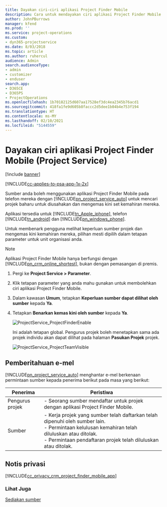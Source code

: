 ```yaml
---
title: Dayakan ciri-ciri aplikasi Project Finder Mobile
description: Cara untuk mendayakan ciri aplikasi Project Finder Mobile untuk Project Service
author: JohnPBurrows
manager: kfend
ms.prod: ''
ms.service: project-operations
ms.custom:
- dyn365-projectservice
ms.date: 8/03/2018
ms.topic: article
ms.author: ruhercul
audience: Admin
search.audienceType:
- admin
- customizer
- enduser
search.app:
- D365CE
- D365PS
- ProjectOperations
ms.openlocfilehash: 1b70182125d607aa17528ef3dc4ea2345b76acd1
ms.sourcegitcommit: 418fa1fe9d605b8faccc2d5dee1b04b4e753f194
ms.translationtype: HT
ms.contentlocale: ms-MY
ms.lasthandoff: 02/10/2021
ms.locfileid: "5144559"
---
```

# <a name="enable-project-finder-mobile-app-features-project-service"></a>Dayakan ciri aplikasi Project Finder Mobile (Project Service)

[!include [banner](../includes/psa-now-project-operations.md)]

[!INCLUDE[cc-applies-to-psa-app-1x-2x](../includes/cc-applies-to-psa-app-1x-2x.md)]

Sumber anda boleh menggunakan aplikasi Project Finder Mobile pada telefon mereka dengan [!INCLUDE[pn_project_service_auto](../includes/pn-project-service-auto.md)] untuk mencari projek baharu untuk diusahakan dan mengemas kini set kemahiran mereka.  
  
 Aplikasi tersedia untuk [!INCLUDE[tn_Apple_iphone](../includes/tn-apple-iphone.md)], telefon [!INCLUDE[tn_android](../includes/tn-android.md)] dan [!INCLUDE[pn_windows_phone](../includes/pn-windows-phone.md)].  
    
 Untuk membenark pengguna melihat keperluan sumber projek dan mengemas kini kemahiran mereka, pilihan mesti dipilih dalam tetapan parameter untuk unit organisasi anda.
  
> [!NOTE]
>  Aplikasi Project Finder Mobile hanya berfungsi dengan [!INCLUDE[pn_crm_online_shortest](../includes/pn-crm-online-shortest.md)], bukan dengan pemasangan di premis.  
  
1. Pergi ke **Project Service > Parameter**.  
  
2. Klik tetapan parameter yang anda mahu gunakan untuk membolehkan ciri aplikasi Project Finder Mobile.  
  
3. Dalam kawasan **Umum**, tetapkan **Keperluan sumber dapat dilihat oleh sumber** kepada **Ya**.  
  
4. Tetapkan **Benarkan kemas kini oleh sumber** kepada **Ya**.  
  
   ![ProjectService_ProjectFinderEnable](../psa/media/project-service-project-finder-enable.png "ProjectService_ProjectFinderEnable")  
  
   Ini adalah tetapan global. Pengurus projek boleh menetapkan sama ada projek individu akan dapat dilihat pada halaman **Pasukan Projek** projek.  
  
   ![ProjectService_ProjectTeamVisible](../psa/media/project-service-project-team-visible.png "ProjectService_ProjectTeamVisible")  
  
## <a name="email-notifications"></a>Pemberitahuan e-mel  
 [!INCLUDE[pn_project_service_auto](../includes/pn-project-service-auto.md)] menghantar e-mel berkenaan permintaan sumber kepada penerima berikut pada masa yang berikut:  
  
|Penerima|Peristiwa|  
|---------------|-----------|  
|Pengurus projek|- Seorang sumber mendaftar untuk projek dengan aplikasi Project Finder Mobile.|  
|Sumber|- Kerja projek yang sumber telah daftarkan telah dipenuhi oleh sumber lain.<br />- Permintaan kelulusan kemahiran telah diluluskan atau ditolak.<br />- Permintaan pendaftaran projek telah diluluskan atau ditolak.|  
  
## <a name="privacy-notice"></a>Notis privasi  
 [!INCLUDE[cc_privacy_crm_project_finder_mobile_app](../includes/cc-privacy-crm-project-finder-mobile-app.md)]  
  
### <a name="see-also"></a>Lihat Juga  
 [Sediakan sumber](../psa/set-up-resources.md)
